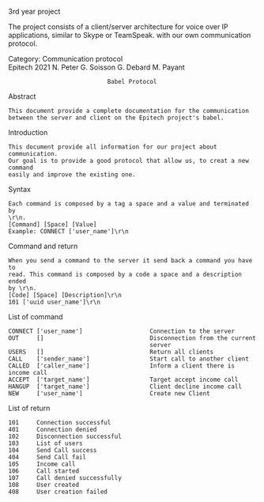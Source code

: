 3rd year project

The project consists of a client/server architecture for voice over IP applications, similar to Skype or TeamSpeak.
with our own communication protocol.


Category: Communication protocol                                       
Epitech 2021                                                           N. Peter
                                                                       G. Soisson
                                                                       G. Debard
                                                                       M. Payant

                                Babel Protocol

Abstract
    
    This document provide a complete documentation for the communication
    between the server and client on the Epitech project's babel.

Introduction
    
    This document provide all information for our project about communication.
    Our goal is to provide a good protocol that allow us, to creat a new command
    easily and improve the existing one.

Syntax
    
    Each command is composed by a tag a space and a value and terminated by
    \r\n.
    [Command] [Space] [Value]
    Example: CONNECT ['user_name']\r\n

Command and return
    
    When you send a command to the server it send back a command you have to
    read. This command is composed by a code a space and a description ended
    by \r\n.
    [Code] [Space] [Description]\r\n
    101 ['uuid user_name']\r\n

List of command

    CONNECT ['user_name']                   Connection to the server
    OUT     []                              Disconnection from the current
                                            server
    USERS   []                              Return all clients
    CALL    ['sender_name']                 Start call to another client
    CALLED  ['caller_name']                 Inform a client there is income call
    ACCEPT  ['target_name']                 Target accept income call
    HANGUP  ['target_name']                 Client decline income call
    NEW     ['user_name']                   Create new Client

List of return

    101     Connection successful
    401     Connection denied
    102     Disconnection successful
    103     List of users
    104     Send Call success
    404     Send Call fail
    105     Income call
    106     Call started
    107     Call denied successfully
    108     User created
    408     User creation failed
